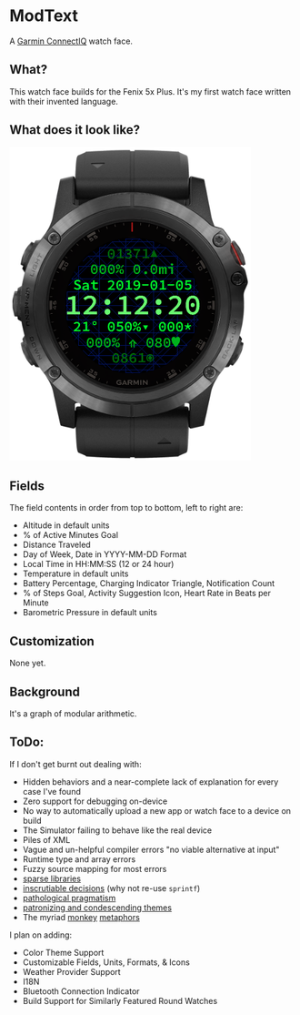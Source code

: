 # ModText
A [Garmin ConnectIQ](http://developer.garmin.com/connect-iq) watch face.

## What?
This watch face builds for the Fenix 5x Plus. It's my first watch face
written with their invented language.

## What does it look like?
![Screen Shot](screenshot.png)

## Fields
The field contents in order from top to bottom, left to right are:
- Altitude in default units
- % of Active Minutes Goal
- Distance Traveled
- Day of Week, Date in YYYY-MM-DD Format
- Local Time in HH:MM:SS (12 or 24 hour)
- Temperature in default units
- Battery Percentage, Charging Indicator Triangle, Notification Count
- % of Steps Goal, Activity Suggestion Icon, Heart Rate in Beats per
	Minute
- Barometric Pressure in default units

## Customization
None yet.

## Background
It's a graph of modular arithmetic.

## ToDo:
If I don't get burnt out dealing with:

- Hidden behaviors and a near-complete lack of explanation for every
	case I've found 
- Zero support for debugging on-device
- No way to automatically upload a new app or watch face to a device
	on build
- The Simulator failing to behave like the real device
- Piles of XML
- Vague and un-helpful compiler errors "no viable alternative at input"
- Runtime type and array errors
- Fuzzy source mapping for most errors
- [sparse libraries](https://developer.garmin.com/downloads/connect-iq/monkey-c/doc/Toybox/Math.html)
- [inscrutiable decisions](https://developer.garmin.com/downloads/connect-iq/monkey-c/doc/Toybox/Lang.html#format) (why not re-use `sprintf`)
- [pathological pragmatism](https://developer.garmin.com/downloads/connect-iq/monkey-c/doc/Toybox/Time.html)
- [patronizing and condescending themes](https://developer.garmin.com/connect-iq/programmers-guide/monkey-c/)
- The myriad [monkey](https://developer.garmin.com/connect-iq/programmers-guide/shareable-libraries/) [metaphors](https://developer.garmin.com/connect-iq/programmers-guide/how-to-test/#runnoevil)

I plan on adding:

- Color Theme Support
- Customizable Fields, Units, Formats, & Icons
- Weather Provider Support
- I18N
- Bluetooth Connection Indicator
- Build Support for Similarly Featured Round Watches
 
